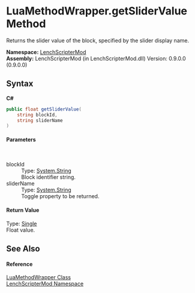 # LuaMethodWrapper.getSliderValue Method 
 

Returns the slider value of the block, specified by the slider display name.

**Namespace:**&nbsp;<a href="a4f653e6-9ab3-f6ff-6eb8-285c9b4fe052">LenchScripterMod</a><br />**Assembly:**&nbsp;LenchScripterMod (in LenchScripterMod.dll) Version: 0.9.0.0 (0.9.0.0)

## Syntax

**C#**<br />
``` C#
public float getSliderValue(
	string blockId,
	string sliderName
)
```


#### Parameters
&nbsp;<dl><dt>blockId</dt><dd>Type: <a href="http://msdn2.microsoft.com/en-us/library/s1wwdcbf" target="_blank">System.String</a><br />Block identifier string.</dd><dt>sliderName</dt><dd>Type: <a href="http://msdn2.microsoft.com/en-us/library/s1wwdcbf" target="_blank">System.String</a><br />Toggle property to be returned.</dd></dl>

#### Return Value
Type: <a href="http://msdn2.microsoft.com/en-us/library/3www918f" target="_blank">Single</a><br />Float value.

## See Also


#### Reference
<a href="351989df-271d-bd3b-e14f-8958d6a17f6f">LuaMethodWrapper Class</a><br /><a href="a4f653e6-9ab3-f6ff-6eb8-285c9b4fe052">LenchScripterMod Namespace</a><br />